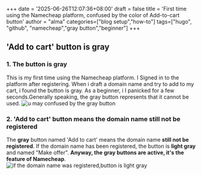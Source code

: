 +++
date = '2025-06-26T12:07:36+08:00'
draft = false
title = 'First time using the Namecheap platform, confused by the color of Add-to-cart button'
author = "alma"
categories=["blog setup","how-to"]
tags=["hugo", "github", "namecheap","gray button","beginner"]
+++
## 'Add to cart' button is gray
### 1. The button is gray
This is my first time using the Namecheap platform. I Signed in to the platform after registering. When i draft a domain name and try to add to my cart, i found the button is gray. As a beginner, i I panicked for a few seconds.Generally speaking, the gray button represents that it cannot be used.
![u may confused by the gray button](/images/graybutton1.png)

### 2. 'Add to cart' button means the domain name still not be registered
The **gray** button named 'Add to cart' means the domain name **still not be registered**. If the domain name has been registered, the button is **light gray** and named "Make offer". **Anyway, the gray buttons are active, it's the feature of Namecheap**.
![if the domain name was registered,button is light gray](/images/graybutton2.png)
